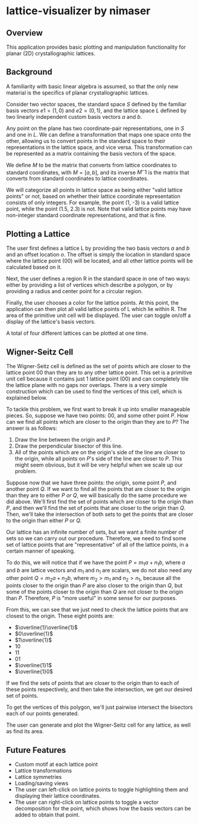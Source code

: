 # lattice-visualizer by nimaser

## Overview
This application provides basic plotting and manipulation functionality for planar (2D) crystallographic lattices.

## Background
A familiarity with basic linear algebra is assumed, so that the only new material is the specifics of planar crystallographic lattices.

Consider two vector spaces, the standard space $S$ defined by the familiar basis vectors $e1 = (1, 0)$ and $e2 = (0, 1)$, and the lattice space $L$ defined by two linearly independent custom basis vectors $a$ and $b$.

Any point on the plane has two coordinate-pair representations, one in $S$ and one in $L$. We can define a transformation that maps one space onto the other, allowing us to convert points in the standard space to their representations in the lattice space, and vice versa. This transformation can be represented as a matrix containing the basis vectors of the space.

We define $M$ to be the matrix that converts from lattice coordinates to standard coordinates, with $M = [a, b]$, and its inverse $M^-1$ is the matrix that converts from standard coordinates to lattice coordinates.

We will categorize all points in lattice space as being either "valid lattice points" or not, based on whether their lattice coordinate representation consists of only integers. For example, the point (1, -3) is a valid lattice point, while the point (1.5, 2.3) is not. Note that valid lattice points may have non-integer standard coordinate representations, and that is fine.

## Plotting a Lattice
The user first defines a lattice L by providing the two basis vectors $a$ and $b$ and an offset location $o$. The offset is simply the location in standard space where the lattice point (00) will be located, and all other lattice points will be calculated based on it.

Next, the user defines a region R in the standard space in one of two ways: either by providing a list of vertices which describe a polygon, or by providing a radius and center point for a circular region.

Finally, the user chooses a color for the lattice points. At this point, the application can then plot all valid lattice points of L which lie within R. The area of the primitive unit cell will be displayed. The user can toggle on/off a display of the lattice's basis vectors.

A total of four different lattices can be plotted at one time.

## Wigner-Seitz Cell
The Wigner-Seitz cell is defined as the set of points which are closer to the lattice point $00$ than they are to any other lattice point. This set is a primitive unit cell because it contains just 1 lattice point ($00$) and can completely tile the lattice plane with no gaps nor overlaps. There is a very simple construction which can be used to find the vertices of this cell, which is explained below.

To tackle this problem, we first want to break it up into smaller manageable pieces. So, suppose we have two points: $00$, and some other point $P$. How can we find all points which are closer to the origin than they are to $P$? The answer is as follows:
1. Draw the line between the origin and $P$.
2. Draw the perpendicular bisector of this line.
3. All of the points which are on the origin's side of the line are closer to the origin, while all points on $P$'s side of the line are closer to $P$. This might seem obvious, but it will be very helpful when we scale up our problem.

Suppose now that we have three points: the origin, some point $P$, and another point $Q$. If we want to find all the points that are closer to the origin than they are to either $P$ *or* $Q$, we will basically do the same procedure we did above. We'll first find the set of points which are closer to the origin than $P$, and then we'll find the set of points that are closer to the origin than $Q$. Then, we'll take the intersection of both sets to get the points that are closer to the origin than either $P$ or $Q$.

Our lattice has an infinite number of sets, but we want a finite number of sets so we can carry out our procedure. Therefore, we need to find some set of lattice points that are "representative" of all of the lattice points, in a certain manner of speaking.

To do this, we will notice that if we have the point $P = m_1a + n_1b$, where $a$ and $b$ are lattice vectors and $m_1$ and $n_1$ are scalars, we do not also need any other point $Q = m_2a + n_2b$, where $m_2 > m_1$ and $n_2 > n_1$, because all the points closer to the origin than $P$ are also closer to the origin than $Q$, but some of the points closer to the origin than $Q$ are not closer to the origin than $P$. Therefore, $P$ is "more useful" in some sense for our purposes.

From this, we can see that we just need to check the lattice points that are closest to the origin. These eight points are:
- $\overline{1}\overline{1}$
- $0\overline{1}$
- $1\overline{1}$
- $10$
- $11$
- $01$
- $\overline{1}1$
- $\overline{1}0$

If we find the sets of points that are closer to the origin than to each of these points respectively, and then take the intersection, we get our desired set of points.

To get the vertices of this polygon, we'll just pairwise intersect the bisectors each of our points generated.

The user can generate and plot the Wigner-Seitz cell for any lattice, as well as find its area.

## Future Features
- Custom motif at each lattice point
- Lattice transformations
- Lattice symmetries
- Loading/saving views
- The user can left-click on lattice points to toggle highlighting them and displaying their lattice coordinates.
- The user can right-click on lattice points to toggle a vector decomposition for the point, which shows how the basis vectors can be added to obtain that point.